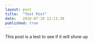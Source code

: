 ```yaml
---
layout: post
title:  "Test Post"
date:   2018-07-10 12:11:30
published: true
---
```

This post is a test to see if it will show up